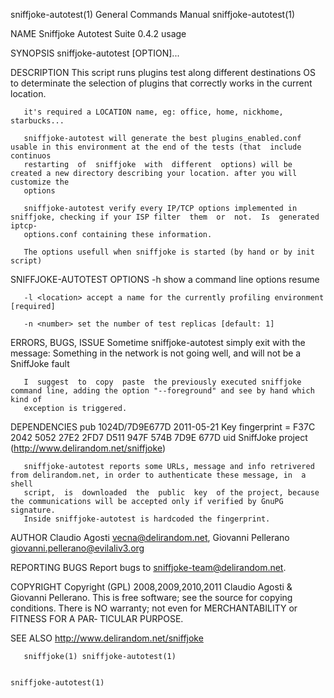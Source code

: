 sniffjoke-autotest(1)                                         General Commands Manual                                        sniffjoke-autotest(1)

NAME
       Sniffjoke Autotest Suite 0.4.2 usage

SYNOPSIS
       sniffjoke-autotest [OPTION]...

DESCRIPTION
       This  script  runs plugins test along different destinations OS to determinate the selection of plugins that correctly works in the current
       location.

       it's required a LOCATION name, eg: office, home, nickhome, starbucks...

       sniffjoke-autotest will generate the best plugins_enabled.conf usable in this environment at the end of the tests (that  include  continuos
       restarting  of  sniffjoke  with  different  options) will be created a new directory describing your location. after you will customize the
       options

       sniffjoke-autotest verify every IP/TCP options implemented in sniffjoke, checking if your ISP filter  them  or  not.  Is  generated  iptcp-
       options.conf containing these information.

       The options usefull when sniffjoke is started (by hand or by init script)

SNIFFJOKE-AUTOTEST OPTIONS
       -h show a command line options resume

       -l <location> accept a name for the currently profiling environment [required]

       -n <number> set the number of test replicas [default: 1]

ERRORS, BUGS, ISSUE
       Sometime sniffjoke-autotest simply exit with the message: Something in the network is not going well, and will not be a SniffJoke fault

       I  suggest  to  copy  paste  the previously executed sniffjoke command line, adding the option "--foreground" and see by hand which kind of
       exception is triggered.

DEPENDENCIES
        pub   1024D/7D9E677D 2011-05-21
              Key fingerprint = F37C 2042 5052 27E2 2FD7  D511 947F 574B 7D9E 677D
        uid                  SniffJoke project (http://www.delirandom.net/sniffjoke)

       sniffjoke-autotest reports some URLs, message and info retrivered from delirandom.net, in order to authenticate these message, in  a  shell
       script,  is  downloaded  the  public  key  of the project, because the communications will be accepted only if verified by GnuPG signature.
       Inside sniffjoke-autotest is hardcoded the fingerprint.

AUTHOR
       Claudio Agosti <vecna@delirandom.net>, Giovanni Pellerano <giovanni.pellerano@evilaliv3.org>

REPORTING BUGS
       Report bugs to <sniffjoke-team@delirandom.net>.

COPYRIGHT
       Copyright (GPL) 2008,2009,2010,2011 Claudio Agosti & Giovanni Pellerano.
       This is free software; see the source for copying conditions.  There is NO  warranty;  not even for MERCHANTABILITY or FITNESS FOR  A  PAR‐
       TICULAR PURPOSE.

SEE ALSO
       http://www.delirandom.net/sniffjoke

       sniffjoke(1) sniffjoke-autotest(1)

                                                                                                                             sniffjoke-autotest(1)
